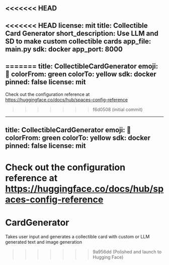 <<<<<<< HEAD
---
<<<<<<< HEAD
license: mit
title: Collectible Card Generator
short_description: Use LLM and SD to make custom collectible cards
app_file: main.py
sdk: docker
app_port: 8000
---
=======
title: CollectibleCardGenerator
emoji: 🐠
colorFrom: green
colorTo: yellow
sdk: docker
pinned: false
license: mit
---

Check out the configuration reference at https://huggingface.co/docs/hub/spaces-config-reference
>>>>>>> f6d0508 (initial commit)

---
title: CollectibleCardGenerator
emoji: 🐠
colorFrom: green
colorTo: yellow
sdk: docker
pinned: false
license: mit
---

Check out the configuration reference at https://huggingface.co/docs/hub/spaces-config-reference
=======
# CardGenerator
Takes user input and generates a collectible card with custom or LLM generated text and image generation
>>>>>>> 9a956dd (Polished and launch to Hugging Face)
